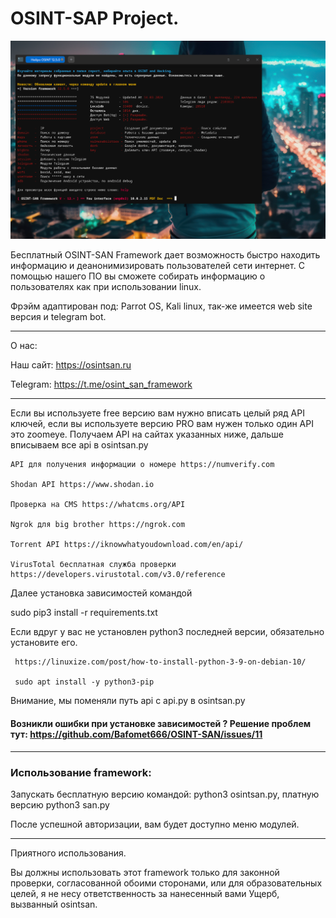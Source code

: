 


#                                                                          OSINT-SAP Project.

![alt tag](https://github.com/Bafomet666/OSINT-SAN/blob/main/report/Screenshot%20at%202024-04-03%2017-29-19.png)

Бесплатный OSINT-SAN Framework дает возможность быстро находить информацию и деанонимизировать пользователей сети интернет. С помощью нашего ПО вы сможете собирать информацию о пользователях как при использовании linux.

Фрэйм адаптирован под: Parrot OS, Kali linux, так-же имеется web site версия и telegram bot.

----

О нас:

Наш сайт: https://osintsan.ru

Telegram: https://t.me/osint_san_framework

----

Если вы используете free версию вам нужно вписать целый ряд API ключей, если вы используете версию PRO вам нужен только один API это zoomeye. Получаем API на сайтах указанных ниже, дальше вписываем все api в osintsan.py


    API для получения информации о номере https://numverify.com

    Shodan API https://www.shodan.io

    Проверка на CMS https://whatcms.org/API

    Ngrok для big brother https://ngrok.com

    Torrent API https://iknowwhatyoudownload.com/en/api/

    VirusTotal бесплатная служба проверки https://developers.virustotal.com/v3.0/reference

Далее установка зависимостей командой

sudo pip3 install -r requirements.txt

Если вдруг у вас не установлен python3 последней версии, обязательно установите его.

     https://linuxize.com/post/how-to-install-python-3-9-on-debian-10/

     sudo apt install -y python3-pip
     
Внимание, мы поменяли путь api с api.py в osintsan.py
     

#### Возникли ошибки при установке зависимостей ? Решение проблем тут: https://github.com/Bafomet666/OSINT-SAN/issues/11
---

### Использование framework:

Запускать бесплатную версию командой: python3 osintsan.py, платную версию python3 san.py

После успешной авторизации, вам будет доступно меню модулей.

---

Приятного использования.

Вы должны использовать этот framework только для законной проверки, согласованной обоими сторонами,
или для образовательных целей, я не несу ответственность за нанесенный вами
Ущерб, вызванный osintsan.





